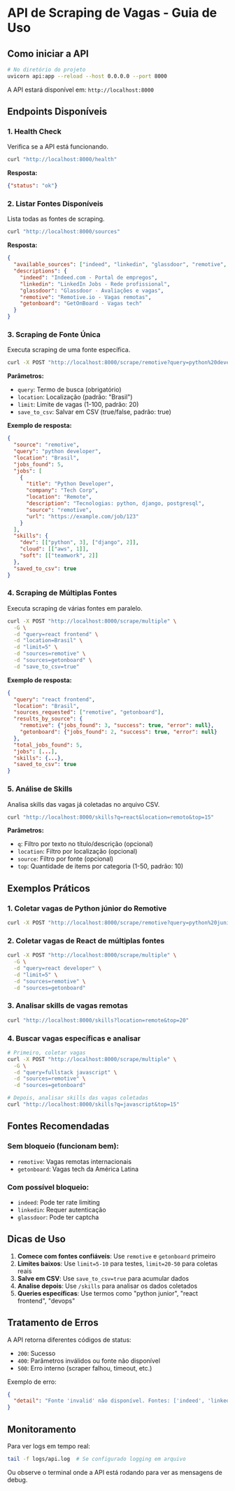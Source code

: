 # API de Scraping de Vagas - Guia de Uso

## Como iniciar a API

```bash
# No diretório do projeto
uvicorn api:app --reload --host 0.0.0.0 --port 8000
```

A API estará disponível em: `http://localhost:8000`

## Endpoints Disponíveis

### 1. Health Check
Verifica se a API está funcionando.

```bash
curl "http://localhost:8000/health"
```

**Resposta:**
```json
{"status": "ok"}
```

### 2. Listar Fontes Disponíveis
Lista todas as fontes de scraping.

```bash
curl "http://localhost:8000/sources"
```

**Resposta:**
```json
{
  "available_sources": ["indeed", "linkedin", "glassdoor", "remotive", "getonboard"],
  "descriptions": {
    "indeed": "Indeed.com - Portal de empregos",
    "linkedin": "LinkedIn Jobs - Rede profissional",
    "glassdoor": "Glassdoor - Avaliações e vagas",
    "remotive": "Remotive.io - Vagas remotas",
    "getonboard": "GetOnBoard - Vagas tech"
  }
}
```

### 3. Scraping de Fonte Única
Executa scraping de uma fonte específica.

```bash
curl -X POST "http://localhost:8000/scrape/remotive?query=python%20developer&location=Brasil&limit=10&save_to_csv=true"
```

**Parâmetros:**
- `query`: Termo de busca (obrigatório)
- `location`: Localização (padrão: "Brasil")
- `limit`: Limite de vagas (1-100, padrão: 20)
- `save_to_csv`: Salvar em CSV (true/false, padrão: true)

**Exemplo de resposta:**
```json
{
  "source": "remotive",
  "query": "python developer",
  "location": "Brasil",
  "jobs_found": 5,
  "jobs": [
    {
      "title": "Python Developer",
      "company": "Tech Corp",
      "location": "Remote",
      "description": "Tecnologias: python, django, postgresql",
      "source": "remotive",
      "url": "https://example.com/job/123"
    }
  ],
  "skills": {
    "dev": [["python", 3], ["django", 2]],
    "cloud": [["aws", 1]],
    "soft": [["teamwork", 2]]
  },
  "saved_to_csv": true
}
```

### 4. Scraping de Múltiplas Fontes
Executa scraping de várias fontes em paralelo.

```bash
curl -X POST "http://localhost:8000/scrape/multiple" \
  -G \
  -d "query=react frontend" \
  -d "location=Brasil" \
  -d "limit=5" \
  -d "sources=remotive" \
  -d "sources=getonboard" \
  -d "save_to_csv=true"
```

**Exemplo de resposta:**
```json
{
  "query": "react frontend",
  "location": "Brasil",
  "sources_requested": ["remotive", "getonboard"],
  "results_by_source": {
    "remotive": {"jobs_found": 3, "success": true, "error": null},
    "getonboard": {"jobs_found": 2, "success": true, "error": null}
  },
  "total_jobs_found": 5,
  "jobs": [...],
  "skills": {...},
  "saved_to_csv": true
}
```

### 5. Análise de Skills
Analisa skills das vagas já coletadas no arquivo CSV.

```bash
curl "http://localhost:8000/skills?q=react&location=remoto&top=15"
```

**Parâmetros:**
- `q`: Filtro por texto no título/descrição (opcional)
- `location`: Filtro por localização (opcional)
- `source`: Filtro por fonte (opcional)
- `top`: Quantidade de items por categoria (1-50, padrão: 10)

## Exemplos Práticos

### 1. Coletar vagas de Python júnior do Remotive
```bash
curl -X POST "http://localhost:8000/scrape/remotive?query=python%20junior&limit=10"
```

### 2. Coletar vagas de React de múltiplas fontes
```bash
curl -X POST "http://localhost:8000/scrape/multiple" \
  -G \
  -d "query=react developer" \
  -d "limit=5" \
  -d "sources=remotive" \
  -d "sources=getonboard"
```

### 3. Analisar skills de vagas remotas
```bash
curl "http://localhost:8000/skills?location=remote&top=20"
```

### 4. Buscar vagas específicas e analisar
```bash
# Primeiro, coletar vagas
curl -X POST "http://localhost:8000/scrape/multiple" \
  -G \
  -d "query=fullstack javascript" \
  -d "sources=remotive" \
  -d "sources=getonboard"

# Depois, analisar skills das vagas coletadas
curl "http://localhost:8000/skills?q=javascript&top=15"
```

## Fontes Recomendadas

### Sem bloqueio (funcionam bem):
- `remotive`: Vagas remotas internacionais
- `getonboard`: Vagas tech da América Latina

### Com possível bloqueio:
- `indeed`: Pode ter rate limiting
- `linkedin`: Requer autenticação
- `glassdoor`: Pode ter captcha

## Dicas de Uso

1. **Comece com fontes confiáveis**: Use `remotive` e `getonboard` primeiro
2. **Limites baixos**: Use `limit=5-10` para testes, `limit=20-50` para coletas reais
3. **Salve em CSV**: Use `save_to_csv=true` para acumular dados
4. **Analise depois**: Use `/skills` para analisar os dados coletados
5. **Queries específicas**: Use termos como "python junior", "react frontend", "devops"

## Tratamento de Erros

A API retorna diferentes códigos de status:
- `200`: Sucesso
- `400`: Parâmetros inválidos ou fonte não disponível
- `500`: Erro interno (scraper falhou, timeout, etc.)

Exemplo de erro:
```json
{
  "detail": "Fonte 'invalid' não disponível. Fontes: ['indeed', 'linkedin', 'glassdoor', 'remotive', 'getonboard']"
}
```

## Monitoramento

Para ver logs em tempo real:
```bash
tail -f logs/api.log  # Se configurado logging em arquivo
```

Ou observe o terminal onde a API está rodando para ver as mensagens de debug.
